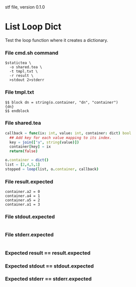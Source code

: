 stf file, version 0.1.0

# List Loop Dict

Test the loop function where it creates a dictionary.

### File cmd.sh command

~~~
$statictea \
  -o shared.tea \
  -t tmpl.txt \
  -r result \
  >stdout 2>stderr
~~~


### File tmpl.txt

~~~
$$ block dn = string(o.container, "dn", "container")
{dn}
$$ endblock
~~~

### File shared.tea

~~~ nim
callback = func(ix: int, value: int, container: dict) bool
  ## Add key for each value mapping to its index.
  key = join(["a", string(value)])
  container[key] = ix
  return(false)

o.container = dict()
list = [2,4,5,1]
stopped = loop(list, o.container, callback)
~~~

### File result.expected

~~~
container.a2 = 0
container.a4 = 1
container.a5 = 2
container.a1 = 3
~~~

### File stdout.expected

~~~
~~~

### File stderr.expected

~~~
~~~

### Expected result == result.expected
### Expected stdout == stdout.expected
### Expected stderr == stderr.expected
